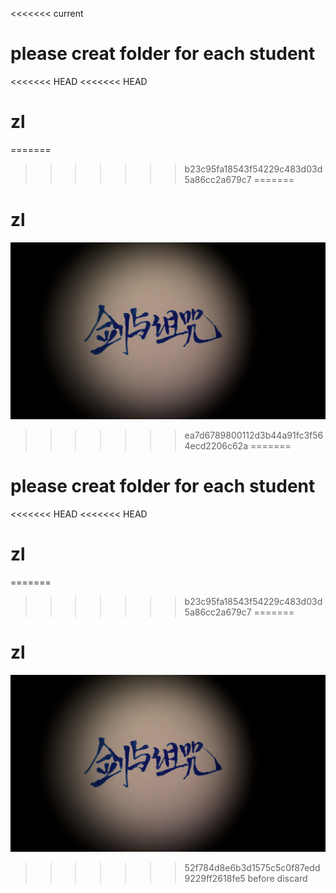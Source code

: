 <<<<<<< current
# please creat folder for each student
<<<<<<< HEAD
<<<<<<< HEAD
# zl
=======
 
>>>>>>> b23c95fa18543f54229c483d03d5a86cc2a679c7
=======
# zl


![](timg.jpg)
>>>>>>> ea7d6789800112d3b44a91fc3f564ecd2206c62a
=======
# please creat folder for each student
<<<<<<< HEAD
<<<<<<< HEAD
# zl
=======
 
>>>>>>> b23c95fa18543f54229c483d03d5a86cc2a679c7
=======
# zl


![](timg.jpg)
>>>>>>> 52f784d8e6b3d1575c5c0f87edd9229ff2618fe5
>>>>>>> before discard
